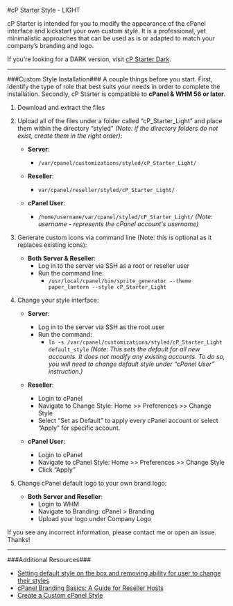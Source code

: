 #cP Starter Style - LIGHT

cP Starter is intended for you to modify the appearance of the cPanel interface and kickstart your own custom style. It is a professional, yet minimalistic approaches that can be used as is or adapted to match your company’s branding and logo. 

If you're looking for a DARK version, visit [cP Starter Dark](https://github.com/longster/cP-Starter-Dark).


--------------------------

###Custom Style Installation###
A couple things before you start.  First, identify the type of role that best suits your needs in order to complete the installation. Secondly, cP Starter is compatible to **cPanel & WHM 56 or later**.   

1. Download and extract the files

2. Upload all of the files under a folder called “cP_Starter_Light” and place them within the directory “styled” *(Note: if the directory folders do not exist, create them in the right order)*: 

    - **Server**: 
        + `/var/cpanel/customizations/styled/cP_Starter_Light/`
        
    - **Reseller**: 
        + `var/cpanel/reseller/styled/cP_Starter_Light/`
        
    - **cPanel User**: 
        + `/home/username/var/cpanel/styled/cP_Starter_Light/` *(Note: username - represents the cPanel account's username)*

3. Generate custom icons via command line (Note: this is optional as it replaces existing icons): 

    - **Both Server & Reseller**:
        + Log in to the server via SSH as a root or reseller user
        + Run the command line: 
            - `/usr/local/cpanel/bin/sprite_generator --theme paper_lantern --style cP_Starter_Light`

4. Change your style interface:

    - **Server**:
        + Log in to the server via SSH as the root user
        + Run the command: 
            - `ln -s /var/cpanel/customizations/styled/cP_Starter_Light default_style` *(Note: This sets the default for all new accounts. It does not modify any existing accounts. To do so, you will need to change default style under “cPanel User” instruction.)*
            
    - **Reseller**: 
        + Login to cPanel
        + Navigate to Change Style: Home >> Preferences >> Change Style
        + Select “Set as Default” to apply every cPanel account or select “Apply” for specific account.
        
    - **cPanel User**:
        + Login to cPanel
        + Navigate to cPanel Style: Home >> Preferences >> Change Style
        + Click “Apply”

5. Change cPanel default logo to your own brand logo:

    - **Both Server and Reseller**:
        + Login to WHM
        + Navigate to Branding:  cPanel > Branding 
        + Upload your logo under Company Logo


If you see any incorrect information, please contact me or open an issue. Thanks!

--------------------------

###Additional Resources###
- [Setting default style on the box and removing ability for user to change their styles](https://blog.cpanel.com/how-to-set-a-default-style-with-paper-lantern/)
- [cPanel Branding Basics: A Guide for Reseller Hosts](https://blog.cpanel.com/cpanel-branding-basics-a-guide-for-reseller-hosts/)
- [Create a Custom cPanel Style](https://documentation.cpanel.net/display/SDK/Tutorial+-+Create+a+Custom+cPanel+Style)




